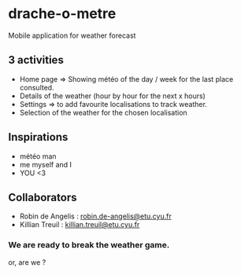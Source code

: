 # drache-o-metre

Mobile application for weather forecast

## 3 activities 

- Home page => Showing météo of the day / week for the last place consulted.
- Details of the weather (hour by hour for the next x hours)
- Settings => to add favourite localisations to track weather.
- Selection of the weather for the chosen localisation

## Inspirations 

- météo man
- me myself and I
- YOU <3

## Collaborators

- Robin de Angelis : <robin.de-angelis@etu.cyu.fr>
- Killian Treuil : <killian.treuil@etu.cyu.fr>

### We are ready to break the weather game.

or, are we ?